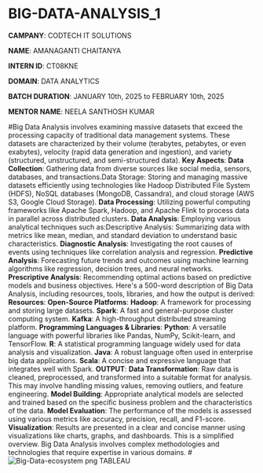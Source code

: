 # BIG-DATA-ANALYSIS_1

**CAMPANY**: CODTECH IT SOLUTIONS

**NAME**: AMANAGANTI CHAITANYA

**INTERN ID**: CT08KNE

**DOMAIN**: DATA ANALYTICS

**BATCH DURATION**: JANUARY 10th, 2025 to FEBRUARY 10th, 2025

**MENTOR NAME**: NEELA SANTHOSH KUMAR

#Big Data Analysis involves examining massive datasets that exceed the processing capacity of traditional data management systems. These datasets are characterized by their volume (terabytes, petabytes, or even exabytes), velocity (rapid data generation and ingestion), and variety (structured, unstructured, and semi-structured data). 
**Key Aspects**:
**Data Collection**: Gathering data from diverse sources like social media, sensors, databases, and transactions.Data Storage: Storing and managing massive datasets efficiently using technologies like Hadoop Distributed File System (HDFS), NoSQL databases (MongoDB, Cassandra), and cloud storage (AWS S3, Google Cloud Storage).
**Data Processing**: Utilizing powerful computing frameworks like Apache Spark, Hadoop, and Apache Flink to process data in parallel across distributed clusters.
**Data Analysis**: Employing various analytical techniques such as:Descriptive Analysis: Summarizing data with metrics like mean, median, and standard deviation to understand basic characteristics.
**Diagnostic Analysis**: Investigating the root causes of events using techniques like correlation analysis and regression.
**Predictive Analysis**: Forecasting future trends and outcomes using machine learning algorithms like regression, decision trees, and neural networks.
**Prescriptive Analysis**: Recommending optimal actions based on predictive models and business objectives.
Here's a 500-word description of Big Data Analysis, including resources, tools, libraries, and how the output is derived:
**Resources**:
**Open-Source Platforms**:
**Hadoop**: A framework for processing and storing large datasets.
**Spark**: A fast and general-purpose cluster computing system.
**Kafka**: A high-throughput distributed streaming platform.
**Programming Languages & Libraries**:
**Python**: A versatile language with powerful libraries like Pandas, NumPy, Scikit-learn, and TensorFlow.
**R**: A statistical programming language widely used for data analysis and visualization.
**Java**: A robust language often used in enterprise big data applications.
**Scala**: A concise and expressive language that integrates well with Spark.
**OUTPUT**: 
**Data Transformation**: Raw data is cleaned, preprocessed, and transformed into a suitable format for analysis. This may involve handling missing values, removing outliers, and feature engineering.
**Model Building**: Appropriate analytical models are selected and trained based on the specific business problem and the characteristics of the data.
**Model Evaluation**: The performance of the models is assessed using various metrics like accuracy, precision, recall, and F1-score.
**Visualization**: Results are presented in a clear and concise manner using visualizations like charts, graphs, and dashboards.
This is a simplified overview. Big Data Analysis involves complex methodologies and technologies that require expertise in various domains.
#![Big-Data-ecosystem png TABLEAU](https://github.com/user-attachments/assets/8d7040a7-cfae-4d32-b694-7a2f49f0d701)
